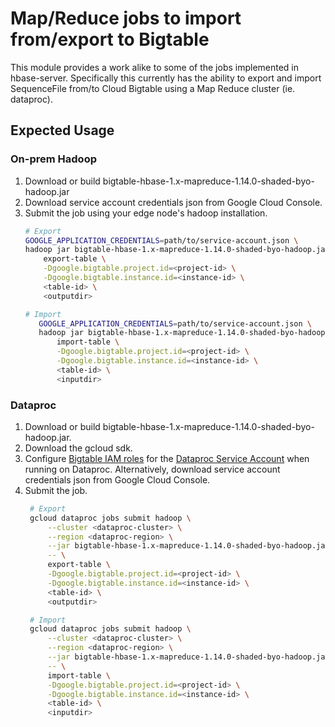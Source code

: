 # Map/Reduce jobs to import from/export to Bigtable

This module provides a work alike to some of the jobs implemented in hbase-server.
Specifically this currently has the ability to export and import SequenceFile
from/to     Cloud Bigtable using a Map Reduce cluster (ie. dataproc).

## Expected Usage 

[//]: # ({x-version-update-start:bigtable-hbase-1x-parent:released})
### On-prem Hadoop

1. Download or build bigtable-hbase-1.x-mapreduce-1.14.0-shaded-byo-hadoop.jar
2. Download service account credentials json from Google Cloud Console.
3. Submit the job using your edge node's hadoop installation. 
   ```bash
   # Export
   GOOGLE_APPLICATION_CREDENTIALS=path/to/service-account.json \
   hadoop jar bigtable-hbase-1.x-mapreduce-1.14.0-shaded-byo-hadoop.jar \
       export-table \
       -Dgoogle.bigtable.project.id=<project-id> \
       -Dgoogle.bigtable.instance.id=<instance-id> \
       <table-id> \
       <outputdir>
   
   # Import
      GOOGLE_APPLICATION_CREDENTIALS=path/to/service-account.json \
      hadoop jar bigtable-hbase-1.x-mapreduce-1.14.0-shaded-byo-hadoop.jar \
          import-table \
          -Dgoogle.bigtable.project.id=<project-id> \
          -Dgoogle.bigtable.instance.id=<instance-id> \
          <table-id> \
          <inputdir>
   ```


### Dataproc

1. Download or build bigtable-hbase-1.x-mapreduce-1.14.0-shaded-byo-hadoop.jar.
2. Download the gcloud sdk.
3. Configure [Bigtable IAM roles](https://cloud.google.com/bigtable/docs/access-control#roles) 
    for the [Dataproc Service Account](https://cloud.google.com/dataproc/docs/concepts/configuring-clusters/service-accounts#what_are_service_accounts) 
    when running on Dataproc. Alternatively, download service account credentials json from Google Cloud Console.
4. Submit the job. 
   ```bash
    # Export
    gcloud dataproc jobs submit hadoop \
        --cluster <dataproc-cluster> \
        --region <dataproc-region> \
        --jar bigtable-hbase-1.x-mapreduce-1.14.0-shaded-byo-hadoop.jar \
        -- \
        export-table \
        -Dgoogle.bigtable.project.id=<project-id> \
        -Dgoogle.bigtable.instance.id=<instance-id> \
        <table-id> \
        <outputdir>
   
    # Import
    gcloud dataproc jobs submit hadoop \
        --cluster <dataproc-cluster> \
        --region <dataproc-region> \
        --jar bigtable-hbase-1.x-mapreduce-1.14.0-shaded-byo-hadoop.jar \
        -- \
        import-table \
        -Dgoogle.bigtable.project.id=<project-id> \
        -Dgoogle.bigtable.instance.id=<instance-id> \
        <table-id> \
        <inputdir>
   ```

[//]: # ({x-version-update-end})
